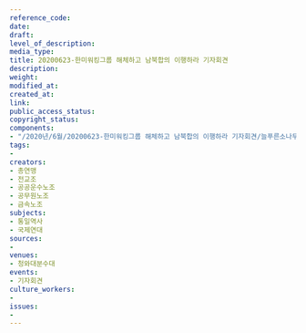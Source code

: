```yaml
---
reference_code: 
date: 
draft: 
level_of_description: 
media_type: 
title: 20200623-한미워킹그룹 해체하고 남북합의 이행하라 기자회견
description: 
weight: 
modified_at: 
created_at: 
link: 
public_access_status: 
copyright_status: 
components:
- "/2020년/6월/20200623-한미워킹그룹 해체하고 남북합의 이행하라 기자회견/늘푸른소나무_9.jpg"
tags:
- 
creators:
- 총연맹
- 전교조
- 공공운수노조
- 공무원노조
- 금속노조
subjects:
- 통일역사
- 국제연대
sources:
- 
venues:
- 청와대분수대
events:
- 기자회견
culture_workers:
- 
issues:
- 
---
```

